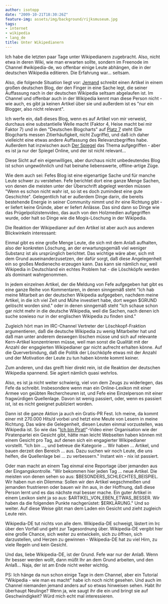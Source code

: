 ```yaml
---
author: isotopp
date: "2009-10-21T18:30:26Z"
feature-img: assets/img/background/rijksmuseum.jpg
tags:
- internet
- wikipedia
- lang_de
title: Unter Wikipedianern
---
```

Ich habe die letzten paar Tage unter Wikipedianern zugebracht. Also, nicht etwa in deren Wiki, wie man erwarten sollte, sondern im Freenode im Channel #wikipedia-de, wo offenbar einige Leute abhängen, die in der deutschen Wikipedia editieren. Die Erfahrung war… seltsam.

Also, die folgende Situation liegt vor: [Jemand](http://blog.fefe.de/?ts=b429aadf) schreibt einen Artikel in einem großen deutschen Blog, der den Finger in eine Sache legt, die seiner Auffassung nach in der deutschen Wikipedia seltsam abgelaufen ist. Im Channel und offenbar auch in der Wikipedia kennt man diese Person nicht - wie auch, es gibt ja keinen Artikel über sie und außerdem ist es "nur ein Blogger, also nicht relevant".

Ich werfe ein, daß dieses Blog, wenn es auf Artikel von mir verweist, durchaus eine substantielle Welle macht (Faktor 4, Heise macht bei mir Faktor 7) und in den "Deutschen Blogcharts" auf [Platz 7](http://www.deutscheblogcharts.de/archiv/2009-41.html) steht (Die Blogcharts messen Zitierhäufigkeit, nicht Zugriffe), und daß ich daher vielleicht eine etwas andere Auffassung des Relevanzbegriffes habe. Außerdem hat inzwischen auch [Der Spiegel](http://www.spiegel.de/netzwelt/web/0,1518,656214,00.html) das Thema aufgegriffen - aber es ist ja nur der Spiegel Online, und der ist nicht relevant…

Diese Sicht auf ein eigenwilliges, aber durchaus nicht unbedeutendes Blog ist schon ungewöhnlich und hat beinahe liebenswerte, offline-artige Züge.

Wie dem auch sei: Fefes Blog ist eine eigenartige Sache und für manche Leute schwer zu verstehen. Fefe berichtet dort eine ganze Menge Sachen, von denen die meisten unter der Überschrift abgelegt werden müssen "Wenn es schon nicht wahr ist, so ist es doch zumindest eine gute Geschichte". Gelegentlich hat er außerdem Dinge darin, die bereits bestehende Energie in seiner Community nimmt und ihr eine Richtung gibt - er liefert keine Gründe, aber er liefert Anlässe. Das sind dann so Dinge wie das Prügelpolizistenvideo, das auch von den Holzmedien aufgegriffen wurde, oder halt so Dinge wie die Mogis-Löschung in der Wikipedia.

Die Reaktion der Wikipedianer  auf den Artikel ist aber auch aus anderen Blickwinkeln interessant:

Einmal gibt es eine große Menge Leute, die sich mit dem Anlaß aufhalten, also der konkreten Löschung, an der erwartungsgemäß viel weniger Substanz ist als ursprünglich berichtet. Das wichtige wäre aber, sich mit dem Grund auseinanderzusetzen, der dafür sorgt, daß diese Angelegenheit ein so großes Medienecho erzeugen kann. Das kann sie nämlich nur, weil Wikipedia in Deutschland ein echtes Problem hat - die Löschköpfe werden als dominant wahrgenommen.

In jedem einzelnen Artikel, der die Meldung von Fefe aufgegeben hat gibt es eine ganze Reihe von Kommentaren, in denen sinngemäß steht "Ich hab meine Mitarbeit an der deutschen Wikipedia aufgegeben, nachdem meine Artikel, in die ich viel Zeit und Mühe investiert habe, dort wegen $GRUND gelöscht worden sind." oder in denen sinngemäß steht "Ich schaue schon gar nicht mehr in die deutsche Wikipedia, weil die Sachen, nach denen ich suche sowieso nur in der englischen Wikipedia zu finden sind."

Zugleich hört man im IRC-Channel Vertreter der Löschkopf-Fraktion argumentieren, daß die deutsche Wikipedia zu wenig Mitarbeiter hat und daß man unter anderem deswegen löschen müsse und sich auf relevante Kern-Artikel konzentrieren müsse, weil man sonst die Qualität mit der Anzahl der engagierten Wikipedianer gar nicht aufrecht erhalten könne. Auf die Querverbindung, daß die Politik der Löschköpfe etwas mit der Anzahl und der Motivation der Leute zu tun haben könnte kommt keiner.

Zum anderen, und das greift hier direkt rein, ist die Reaktion der deutschen Wikipedia spannend. Sie agiert nämlich quasi wehrlos.

Also, es ist ja nicht weiter schwierig, viel von dem Zeugs zu widerlegen, das Fefe da schreibt. Insbesondere wenn man ein Online-Lexikon mit einer Armee von geübten Rechercheuren ist, und Fefe eine Einzelperson mit einer fragwürdigen Quellenlage. Davon ist wenig passiert, oder, wenn es passiert ist, ist es nicht geeignet publiziert worden.

Dann ist die ganze Aktion ja auch ein Gratis-PR Fest. Ich meine, da kommt einer mit 270.000 Hits/d vorbei und hetzt eine Meute von Lesern in meine Richtung. Das wäre die Gelegenheit, diesen Leuten einmal vorzustellen, was Wikipedia ist. So wie das "[Ich bin Pirat!](http://www.youtube.com/watch?v=3Ixl68QAhGw)"-Video einer Organisation wie der Piratenpartei ein Gesicht gibt, hätte man leicht Webseiten haben können mit einem Gesicht pro Tag, auf denen sich ein engagierter Wikipedianer vorstellt. "Ich bin ..., und betreue die Kategorie ... Wir haben ... Artikel, und bauen derzeit den Bereich ... aus. Dazu suchen wir noch Leute, die uns helfen, die Quellenlage bei ... zu verbessern." Instant win - nix ist passiert.

Oder man macht an einem Tag einmal eine Reportage über jemanden aus der Eingangskontrolle. "Wir bekommen hier jeden Tag ... neue Artikel. Die meisten von denen sehen so aus: $BESONDERS_SCHLECHTES_BEISPIEL. Wir haben nun ein Dilemma: Sollen wir den Artikel wegschmeißen und jemanden frustrieren oder bauen wir ihn aus, in der Hoffnung, daß diese Person lernt und es das nächste mal besser mache. Ein guter Artikel in einem Lexikon sieht ja so aus: $ARTIKEL_VON_EBEN_ETWAS_BESSER. Wir haben da die folgenden Punkte nachgerüstet: $ERKLÄRUNG." Und so weiter. Auf diese Weise gibt man dem Laden ein Gesicht und zieht zugleich Leute rein.

Wikipedia-DE tut nichts von alle dem. Wikipedia-DE schweigt, lästert im Irc über den Vorfall und geht zur Tagesordnung über. Wikipedia-DE vergibt hier eine große Chance, sich weiter zu entwickeln, sich zu öffnen, sich darzustellen, und Herzen zu gewinnen - Wikipedia-DE hat zu viel Hirn, zu viele Regeln und kein Gesicht.

Und das, liebe Wikipedia-DE, ist der Grund. Fefe war nur der Anlaß. Wenn Ihr besser werden wollt, dann müßt Ihr an dem Grund arbeiten, und den Anlaß... Naja, der ist am Ende nicht weiter wichtig.

PS: Ich hänge da nun schon einige Tage in dem Channel, aber ein Tutorial "Wikipedia - wie man es macht" habe ich noch nicht gesehen. Und auch im Channel niemanden jemand anders auf so etwas hinweisen sehen. Habt Ihr überhaupt Neulinge? Wenn ja, wie saugt ihr die ein und bringt sie auf Geschwindigkeit? Würd mich echt mal interessieren.

